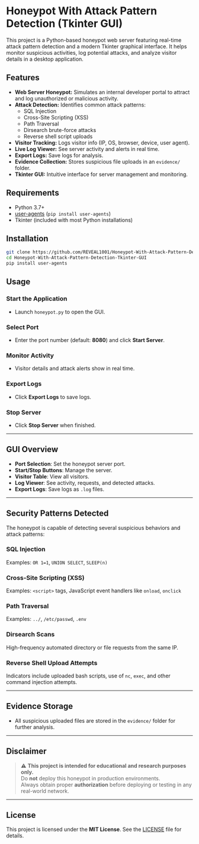 # Honeypot With Attack Pattern Detection (Tkinter GUI)

This project is a Python-based honeypot web server featuring real-time attack pattern detection and a modern Tkinter graphical interface. It helps monitor suspicious activities, log potential attacks, and analyze visitor details in a desktop application.

## Features

- **Web Server Honeypot:** Simulates an internal developer portal to attract and log unauthorized or malicious activity.
- **Attack Detection:** Identifies common attack patterns:
  - SQL Injection
  - Cross-Site Scripting (XSS)
  - Path Traversal
  - Dirsearch brute-force attacks
  - Reverse shell script uploads
- **Visitor Tracking:** Logs visitor info (IP, OS, browser, device, user agent).
- **Live Log Viewer:** See server activity and alerts in real time.
- **Export Logs:** Save logs for analysis.
- **Evidence Collection:** Stores suspicious file uploads in an `evidence/` folder.
- **Tkinter GUI:** Intuitive interface for server management and monitoring.

## Requirements

- Python 3.7+
- [user-agents](https://pypi.org/project/user-agents/) (`pip install user-agents`)
- Tkinter (included with most Python installations)

## Installation

```bash
git clone https://github.com/REVEAL1001/Honeypot-With-Attack-Pattern-Detection-Tkinter-GUI.git
cd Honeypot-With-Attack-Pattern-Detection-Tkinter-GUI
pip install user-agents
```

## Usage

### Start the Application
- Launch `honeypot.py` to open the GUI.

### Select Port
- Enter the port number (default: **8080**) and click **Start Server**.

### Monitor Activity
- Visitor details and attack alerts show in real time.

### Export Logs
- Click **Export Logs** to save logs.

### Stop Server
- Click **Stop Server** when finished.

---

## GUI Overview

- **Port Selection**: Set the honeypot server port.
- **Start/Stop Buttons**: Manage the server.
- **Visitor Table**: View all visitors.
- **Log Viewer**: See activity, requests, and detected attacks.
- **Export Logs**: Save logs as `.log` files.

---

## Security Patterns Detected

The honeypot is capable of detecting several suspicious behaviors and attack patterns:

### SQL Injection
Examples: `OR 1=1`, `UNION SELECT`, `SLEEP(n)`

### Cross-Site Scripting (XSS)
Examples: `<script>` tags, JavaScript event handlers like `onload`, `onclick`

### Path Traversal
Examples: `../`, `/etc/passwd`, `.env`

### Dirsearch Scans
High-frequency automated directory or file requests from the same IP.

### Reverse Shell Upload Attempts
Indicators include uploaded bash scripts, use of `nc`, `exec`, and other command injection attempts.

---

## Evidence Storage

- All suspicious uploaded files are stored in the `evidence/` folder for further analysis.

---

## Disclaimer

> ⚠️ **This project is intended for educational and research purposes only.**  
> Do **not** deploy this honeypot in production environments.  
> Always obtain proper **authorization** before deploying or testing in any real-world network.

---

## License

This project is licensed under the **MIT License**. See the [LICENSE](LICENSE) file for details.
